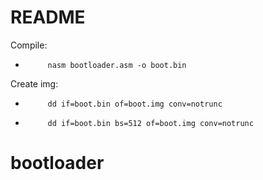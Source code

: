 # README

Compile:
*          nasm bootloader.asm -o boot.bin

Create img: 
*          dd if=boot.bin of=boot.img conv=notrunc
*          dd if=boot.bin bs=512 of=boot.img conv=notrunc

# bootloader

